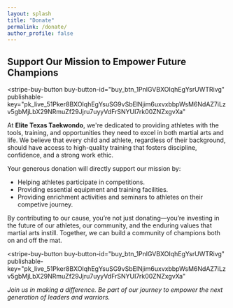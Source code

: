 ```yaml
---
layout: splash
title: "Donate"
permalink: /donate/
author_profile: false
---
```


## Support Our Mission to Empower Future Champions

<script async
  src="https://js.stripe.com/v3/buy-button.js">
</script>

<stripe-buy-button
  buy-button-id="buy_btn_1PnlGVBXOIqhEgYsrUWTRivg"
  publishable-key="pk_live_51Pker8BXOIqhEgYsuSG9vSbElNjim6uxvxbbpWsM6NdAZ7iLzv5gbMjLbX29NRmuZf29Jjru7uyyVdFrSNYUI7rk00ZNZxgvXa"
>
</stripe-buy-button>

At **Elite Texas Taekwondo**, we're dedicated to providing athletes with the tools, training, and opportunities they need to excel in both martial arts and life. We believe that every child and athlete, regardless of their background, should have access to high-quality training that fosters discipline, confidence, and a strong work ethic.

Your generous donation will directly support our mission by:

- Helping athletes participate in competitions.
- Providing essential equipment and training facilities.
- Providing enrichment activities and seminars to athletes on their competive journey.

By contributing to our cause, you’re not just donating—you’re investing in the future of our athletes, our community, and the enduring values that martial arts instill. Together, we can build a community of champions both on and off the mat.

<script async
  src="https://js.stripe.com/v3/buy-button.js">
</script>

<stripe-buy-button
  buy-button-id="buy_btn_1PnlGVBXOIqhEgYsrUWTRivg"
  publishable-key="pk_live_51Pker8BXOIqhEgYsuSG9vSbElNjim6uxvxbbpWsM6NdAZ7iLzv5gbMjLbX29NRmuZf29Jjru7uyyVdFrSNYUI7rk00ZNZxgvXa"
>
</stripe-buy-button>

_Join us in making a difference. Be part of our journey to empower the next generation of leaders and warriors._


